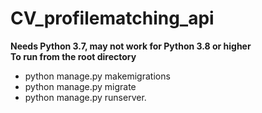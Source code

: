 # CV_profilematching_api

<b> Needs Python 3.7, may not work for Python 3.8 or higher </b> 
<br>
<b> To run from the root directory </b>
<br>
- python manage.py makemigrations <br>
- python manage.py migrate <br>
- python manage.py runserver.
